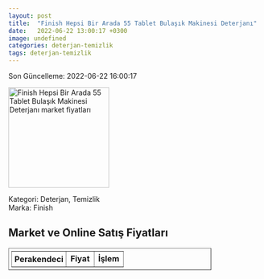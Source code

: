 ```yaml
---
layout: post
title:  "Finish Hepsi Bir Arada 55 Tablet Bulaşık Makinesi Deterjanı"
date:   2022-06-22 13:00:17 +0300
image: undefined
categories: deterjan-temizlik
tags: deterjan-temizlik
---
```


Son Güncelleme: 2022-06-22 16:00:17

<img src="undefined" width="200" alt="Finish Hepsi Bir Arada 55 Tablet Bulaşık Makinesi Deterjanı market fiyatları" />

Kategori: Deterjan, Temizlik
<br />
Marka: Finish

<h2>Market ve Online Satış Fiyatları</h2>

<table border="1" style="padding: 5px;width:80%;">
  <tr>
    <td style="padding: 5px;"><strong>Perakendeci</strong></td>
    <td><strong>Fiyat</strong></td>
    <td><strong>İşlem</strong></td>
  </tr>
  
</table>
